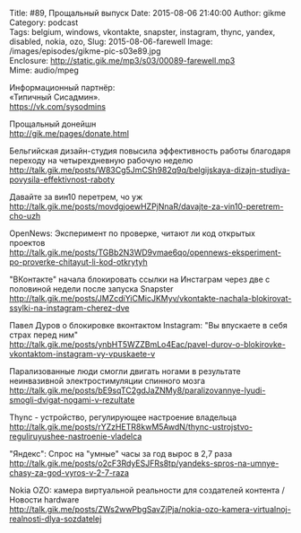 Title: #89, Прощальный выпуск
Date: 2015-08-06 21:40:00
Author: gikme  
Category: podcast  
Tags: belgium, windows, vkontakte, snapster, instagram, thync, yandex, disabled, nokia, ozo, 
Slug: 2015-08-06-farewell
Image: /images/episodes/gikme-pic-s03e89.jpg  
Enclosure: http://static.gik.me/mp3/s03/00089-farewell.mp3  
Mime: audio/mpeg

Информационный партнёр:  
«Типичный Сисадмин».  
<https://vk.com/sysodmins>

Прощальный донейшн  
<http://gik.me/pages/donate.html>

Бельгийская дизайн-студия повысила эффективность работы благодаря переходу на четырехдневную рабочую неделю  
<http://talk.gik.me/posts/W83Cg5JmCSh982q9q/belgijskaya-dizajn-studiya-povysila-effektivnost-raboty>

Давайте за вин10 перетрем, чо уж  
<http://talk.gik.me/posts/movdgjoewHZPjNnaR/davajte-za-vin10-peretrem-cho-uzh>

OpenNews: Эксперимент по проверке, читают ли код открытых проектов  
<http://talk.gik.me/posts/TGBb2N3WD9vmae6qo/opennews-eksperiment-po-proverke-chitayut-li-kod-otkrytyh>

"ВКонтакте" начала блокировать ссылки на Инстаграм через две с половиной недели после запуска Snapster  
<http://talk.gik.me/posts/JMZcdiYiCMicJKMyv/vkontakte-nachala-blokirovat-ssylki-na-instagram-cherez-dve>

Павел Дуров о блокировке вконтактом Instagram: "Вы впускаете в себя страх перед ним"  
<http://talk.gik.me/posts/ynbHT5WZZBmLo4Eac/pavel-durov-o-blokirovke-vkontaktom-instagram-vy-vpuskaete-v>

Парализованные люди смогли двигать ногами в результате неинвазивной электростимуляции спинного мозга  
<http://talk.gik.me/posts/bE9sqTC2gdJaZNMy8/paralizovannye-lyudi-smogli-dvigat-nogami-v-rezultate>

Thync - устройство, регулирующее настроение владельца  
<http://talk.gik.me/posts/rYZzHETR8kwM5AwdN/thync-ustrojstvo-reguliruyushee-nastroenie-vladelca>

"Яндекс": Спрос на "умные" часы за год вырос в 2,7 раза  
<http://talk.gik.me/posts/o2cF3RdyESJFRs8tp/yandeks-spros-na-umnye-chasy-za-god-vyros-v-2-7-raza>

Nokia OZO: камера виртуальной реальности для создателей контента / Новости hardware  
<http://talk.gik.me/posts/ZWs2wwPbgSavZjPja/nokia-ozo-kamera-virtualnoj-realnosti-dlya-sozdatelej>
